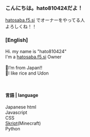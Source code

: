### **こんにちは。hato810424だよ！**<br>
[hatosaba.f5.si](wiki.hatosaba.f5.si) でオーナーをやってる人<br>
よろしくね！！

### **[English]**
Hi. my name is "hato810424"<br>
I'm a [hatosaba.f5.si](wiki.hatosaba.f5.si) Owner<br>
<br>
🗾I’m from Japan!!<br>
🍙I like rice and Udon<br>

<br>

#### **言語 | language**
Japanese
html<br>
Javascript<br>
CSS<br>
[Skript](https://github.com/SkriptLang/Skript/releases)(Minecraft)<br>
Python<br>
